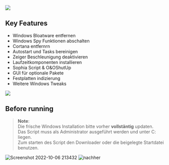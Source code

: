 <img src="https://github.com/Marvin700/Windows_Optimisation_Pack/blob/main/_Files/img/Titelbild.png"> 

## Key Features
* Windows Bloatware entfernen
* Windows Spy Funktionen abschalten 
* Cortana entfernrn
* Autostart und Tasks bereinigen
* Zeiger Beschleunigung deaktivieren
* Laufzeitkomponenten installieren
* Sophia Script & O&OShutUp
* GUI für optionale Pakete
* Festplatten indizierung
* Weitere Windows Tweaks

<a href="https://github.com/Marvin700/Windows_Optimisation_Pack/releases/latest"><img src="https://github.com/Marvin700/Windows_Optimisation_Pack/blob/main/_Files/img/DownloadButton.png"></a>


## Before running
> **Note**: <BR> 
Die frische Windows Installation bitte vorher <b>vollstäntig</b> updaten. <BR>
Das Script muss als Administrator ausgeführt werden und unter C: liegen. <BR>
Zum starten des Script den Downloader oder die beigelegte Startdatei benutzen.  <BR>




![Screenshot 2022-10-06 213432](https://user-images.githubusercontent.com/98750428/194408884-3d96b97d-d6b0-4494-9dee-b20a7bb5c05d.png)
![nachher](https://user-images.githubusercontent.com/98750428/194408890-805e6d54-097e-47b3-8c44-1a3a13f87d5f.png)

